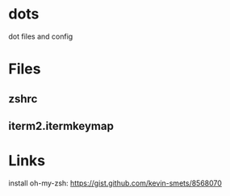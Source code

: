 # dots
dot files and config

# Files

## zshrc

## iterm2.itermkeymap

# Links

install oh-my-zsh: https://gist.github.com/kevin-smets/8568070
